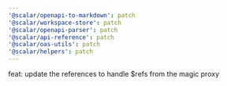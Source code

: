 ```yaml
---
'@scalar/openapi-to-markdown': patch
'@scalar/workspace-store': patch
'@scalar/openapi-parser': patch
'@scalar/api-reference': patch
'@scalar/oas-utils': patch
'@scalar/helpers': patch
---
```


feat: update the references to handle $refs from the magic proxy
